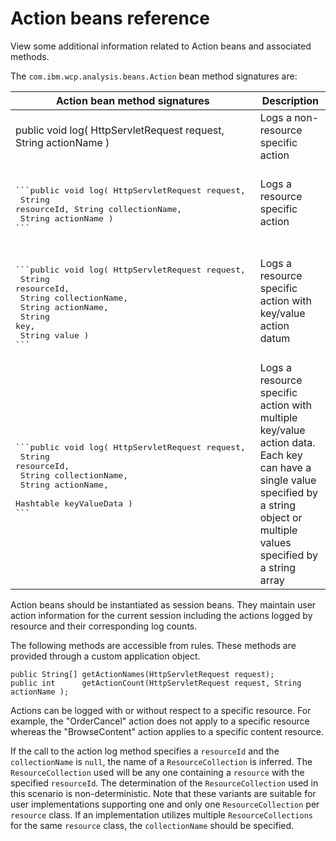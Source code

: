 # Action beans reference

View some additional information related to Action beans and associated methods.

The `com.ibm.wcp.analysis.beans.Action` bean method signatures are:

|Action bean method signatures|Description|
|-----------------------------|-----------|
|public void log( HttpServletRequest request, <br>                    String actionName )|Logs a non-resource specific action|
|<br><pre>\```public void log( HttpServletRequest request, <br>                    String resourceId,                    String collectionName, <br>                    String actionName )<br>```|Logs a resource specific action|
|<br><pre>\```public void log( HttpServletRequest request, <br>                    String resourceId,<br>                    String collectionName,<br>                     String actionName,<br>                    String key, <br>                    String value )<br>```|Logs a resource specific action with key/value action datum|
|<br><pre>\```public void log( HttpServletRequest request, <br>                    String resourceId,<br>                    String collectionName, <br>                    String actionName,<br>                    Hashtable keyValueData )<br>```|Logs a resource specific action with multiple key/value action data. Each key can have a single value specified by a string object or multiple values specified by a string array|

Action beans should be instantiated as session beans. They maintain user action information for the current session including the actions logged by resource and their corresponding log counts.

The following methods are accessible from rules. These methods are provided through a custom application object.

```
public String[] getActionNames(HttpServletRequest request);
public int      getActionCount(HttpServletRequest request, String actionName );
```

Actions can be logged with or without respect to a specific resource. For example, the "OrderCancel" action does not apply to a specific resource whereas the "BrowseContent" action applies to a specific content resource.

If the call to the action log method specifies a `resourceId` and the `collectionName` is `null`, the name of a `ResourceCollection` is inferred. The `ResourceCollection` used will be any one containing a `resource` with the specified `resourceId`. The determination of the `ResourceCollection` used in this scenario is non-deterministic. Note that these variants are suitable for user implementations supporting one and only one `ResourceCollection` per `resource` class. If an implementation utilizes multiple `ResourceCollections` for the same `resource` class, the `collectionName` should be specified.


